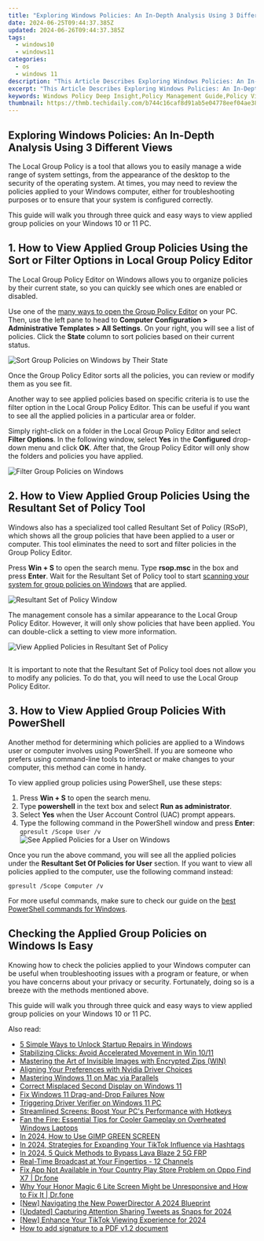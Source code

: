 ```yaml
---
title: "Exploring Windows Policies: An In-Depth Analysis Using 3 Different Views"
date: 2024-06-25T09:44:37.385Z
updated: 2024-06-26T09:44:37.385Z
tags:
  - windows10
  - windows11
categories:
  - os
  - windows 11
description: "This Article Describes Exploring Windows Policies: An In-Depth Analysis Using 3 Different Views"
excerpt: "This Article Describes Exploring Windows Policies: An In-Depth Analysis Using 3 Different Views"
keywords: Windows Policy Deep Insight,Policy Management Guide,Policy View Explained,Security Policy Analysis,Policies in Windows Explored,Access Control Settings,User Rights Configuration
thumbnail: https://thmb.techidaily.com/b744c16caf8d91ab5e04778eef04ae38bd5e09c87e85e6ab4edefd7b2e2e0090.jpg
---
```


## Exploring Windows Policies: An In-Depth Analysis Using 3 Different Views

 The Local Group Policy is a tool that allows you to easily manage a wide range of system settings, from the appearance of the desktop to the security of the operating system. At times, you may need to review the policies applied to your Windows computer, either for troubleshooting purposes or to ensure that your system is configured correctly.

 This guide will walk you through three quick and easy ways to view applied group policies on your Windows 10 or 11 PC.

## 1\. How to View Applied Group Policies Using the Sort or Filter Options in Local Group Policy Editor

 The Local Group Policy Editor on Windows allows you to organize policies by their current state, so you can quickly see which ones are enabled or disabled.

 Use one of the [many ways to open the Group Policy Editor](https://www.makeuseof.com/windows-11-open-local-group-policy-editor/) on your PC. Then, use the left pane to head to **Computer Configuration > Administrative Templates > All Settings**. On your right, you will see a list of policies. Click the **State** column to sort policies based on their current status.

![Sort Group Policies on Windows by Their State](https://static1.makeuseofimages.com/wordpress/wp-content/uploads/2023/10/sort-group-policies-on-windows-by-their-state.jpg)

 Once the Group Policy Editor sorts all the policies, you can review or modify them as you see fit.

 Another way to see applied policies based on specific criteria is to use the filter option in the Local Group Policy Editor. This can be useful if you want to see all the applied policies in a particular area or folder.

 Simply right-click on a folder in the Local Group Policy Editor and select **Filter Options**. In the following window, select **Yes** in the **Configured** drop-down menu and click **OK**. After that, the Group Policy Editor will only show the folders and policies you have applied.

![Filter Group Policies on Windows](https://static1.makeuseofimages.com/wordpress/wp-content/uploads/2023/10/filter-group-policies-on-windows.jpg)

## 2\. How to View Applied Group Policies Using the Resultant Set of Policy Tool

 Windows also has a specialized tool called Resultant Set of Policy (RSoP), which shows all the group policies that have been applied to a user or computer. This tool eliminates the need to sort and filter policies in the Group Policy Editor.

 Press **Win + S** to open the search menu. Type **rsop.msc** in the box and press **Enter**. Wait for the Resultant Set of Policy tool to start [scanning your system for group policies on Windows](https://www.makeuseof.com/find-group-policy-windows/) that are applied.

![Resultant Set of Policy Window](https://static1.makeuseofimages.com/wordpress/wp-content/uploads/2023/10/resultant-set-of-policy-window.jpg)

 The management console has a similar appearance to the Local Group Policy Editor. However, it will only show policies that have been applied. You can double-click a setting to view more information.

![View Applied Policies in Resultant Set of Policy](https://static1.makeuseofimages.com/wordpress/wp-content/uploads/2023/10/view-applied-policies-in-resultant-set-of-policy.jpg)

##

 It is important to note that the Resultant Set of Policy tool does not allow you to modify any policies. To do that, you will need to use the Local Group Policy Editor.

## 3\. How to View Applied Group Policies With PowerShell

 Another method for determining which policies are applied to a Windows user or computer involves using PowerShell. If you are someone who prefers using command-line tools to interact or make changes to your computer, this method can come in handy.

 To view applied group policies using PowerShell, use these steps:

1. Press **Win + S** to open the search menu.
2. Type **powershell** in the text box and select **Run as administrator**.
3. Select **Yes** when the User Account Control (UAC) prompt appears.
4. Type the following command in the PowerShell window and press **Enter**:  
`gpresult /Scope User /v`  
![See Applied Policies for a User on Windows](https://static1.makeuseofimages.com/wordpress/wp-content/uploads/2023/10/see-applied-policies-for-a-user-on-windows.jpg)

 Once you run the above command, you will see all the applied policies under the **Resultant Set Of Policies for User** section. If you want to view all policies applied to the computer, use the following command instead:

`gpresult /Scope Computer /v`

 For more useful commands, make sure to check our guide on the [best PowerShell commands for Windows](https://www.makeuseof.com/windows-powershell-commands-cmdlets/).

## Checking the Applied Group Policies on Windows Is Easy

 Knowing how to check the policies applied to your Windows computer can be useful when troubleshooting issues with a program or feature, or when you have concerns about your privacy or security. Fortunately, doing so is a breeze with the methods mentioned above.

 This guide will walk you through three quick and easy ways to view applied group policies on your Windows 10 or 11 PC.

<span class="atpl-alsoreadstyle">Also read:</span>
<div><ul>
<li><a href="https://win11.techidaily.com/5-simple-ways-to-unlock-startup-repairs-in-windows/"><u>5 Simple Ways to Unlock Startup Repairs in Windows</u></a></li>
<li><a href="https://win11.techidaily.com/stabilizing-clicks-avoid-accelerated-movement-in-win-1011/"><u>Stabilizing Clicks: Avoid Accelerated Movement in Win 10/11</u></a></li>
<li><a href="https://win11.techidaily.com/mastering-the-art-of-invisible-images-with-encrypted-zips-win/"><u>Mastering the Art of Invisible Images with Encrypted Zips (WIN)</u></a></li>
<li><a href="https://win11.techidaily.com/aligning-your-preferences-with-nvidia-driver-choices/"><u>Aligning Your Preferences with Nvidia Driver Choices</u></a></li>
<li><a href="https://win11.techidaily.com/mastering-windows-11-on-mac-via-parallels/"><u>Mastering Windows 11 on Mac via Parallels</u></a></li>
<li><a href="https://win11.techidaily.com/correct-misplaced-second-display-on-windows-11/"><u>Correct Misplaced Second Display on Windows 11</u></a></li>
<li><a href="https://win11.techidaily.com/fix-windows-11-drag-and-drop-failures-now/"><u>Fix Windows 11 Drag-and-Drop Failures Now</u></a></li>
<li><a href="https://win11.techidaily.com/triggering-driver-verifier-on-windows-11-pc/"><u>Triggering Driver Verifier on Windows 11 PC</u></a></li>
<li><a href="https://win11.techidaily.com/streamlined-screens-boost-your-pcs-performance-with-hotkeys/"><u>Streamlined Screens: Boost Your PC's Performance with Hotkeys</u></a></li>
<li><a href="https://win11.techidaily.com/fan-the-fire-essential-tips-for-cooler-gameplay-on-overheated-windows-laptops/"><u>Fan the Fire: Essential Tips for Cooler Gameplay on Overheated Windows Laptops</u></a></li>
<li><a href="https://ai-video-editing.techidaily.com/in-2024-how-to-use-gimp-green-screen/"><u>In 2024, How to Use GIMP GREEN SCREEN</u></a></li>
<li><a href="https://tiktok-clips.techidaily.com/in-2024-strategies-for-expanding-your-tiktok-influence-via-hashtags/"><u>In 2024, Strategies for Expanding Your TikTok Influence via Hashtags</u></a></li>
<li><a href="https://android-frp.techidaily.com/in-2024-5-quick-methods-to-bypass-lava-blaze-2-5g-frp-by-drfone-android/"><u>In 2024, 5 Quick Methods to Bypass Lava Blaze 2 5G FRP</u></a></li>
<li><a href="https://extra-tips.techidaily.com/real-time-broadcast-at-your-fingertips-12-channels/"><u>Real-Time Broadcast at Your Fingertips - 12 Channels</u></a></li>
<li><a href="https://howto.techidaily.com/fix-app-not-available-in-your-country-play-store-problem-on-oppo-find-x7-drfone-by-drfone-fix-android-problems-fix-android-problems/"><u>Fix App Not Available in Your Country Play Store Problem on Oppo Find X7 | Dr.fone</u></a></li>
<li><a href="https://howto.techidaily.com/why-your-honor-magic-6-lite-screen-might-be-unresponsive-and-how-to-fix-it-drfone-by-drfone-fix-android-problems-fix-android-problems/"><u>Why Your Honor Magic 6 Lite Screen Might be Unresponsive and How to Fix It | Dr.fone</u></a></li>
<li><a href="https://extra-guidance.techidaily.com/new-navigating-the-new-powerdirector-a-2024-blueprint/"><u>[New] Navigating the New PowerDirector  A 2024 Blueprint</u></a></li>
<li><a href="https://twitter-videos.techidaily.com/updated-capturing-attention-sharing-tweets-as-snaps-for-2024/"><u>[Updated] Capturing Attention  Sharing Tweets as Snaps for 2024</u></a></li>
<li><a href="https://tiktok-videos.techidaily.com/new-enhance-your-tiktok-viewing-experience-for-2024/"><u>[New] Enhance Your TikTok Viewing Experience for 2024</u></a></li>
<li><a href="https://phone-solutions.techidaily.com/how-to-add-signature-to-a-pdf-v12-document-by-ldigisigner-sign-a-pdf-sign-a-pdf/"><u>How to add signature to a PDF v1.2 document</u></a></li>
</ul></div>

<ins class="adsbygoogle"
      style="display:block"
      data-ad-client="ca-pub-7571918770474297"
      data-ad-slot="8358498916"
      data-ad-format="auto"
      data-full-width-responsive="true"></ins>